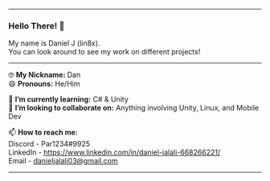 ---------------------------------------------------------------------

### Hello There! 👋

My name is Daniel J (lin8x).<br>
You can look around to see my work on different projects!

---------------------------------------------------------------------

🤓 **My Nickname:** Dan<br>
😄 **Pronouns:** He/Him

🌱 **I’m currently learning:** C# & Unity<br>
👯 **I’m looking to collaborate on:** Anything involving Unity, Linux, and Mobile Dev

📫 **How to reach me:**<br>
Discord - Par1234#9925<br>
LinkedIn - https://www.linkedin.com/in/daniel-jalali-668266221/ <br>
Email - danieljalali03@gmail.com

---------------------------------------------------------------------
